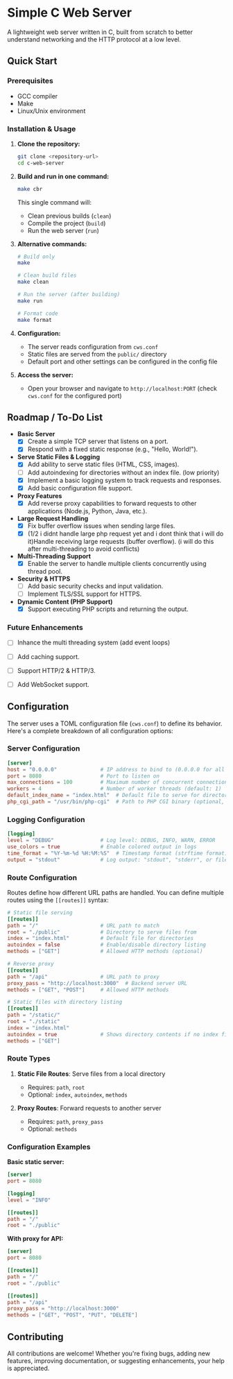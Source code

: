 # Simple C Web Server

A lightweight web server written in C, built from scratch to better understand networking and the HTTP protocol at a low level.

## Quick Start

### Prerequisites

- GCC compiler
- Make
- Linux/Unix environment

### Installation & Usage

1. **Clone the repository:**

   ```bash
   git clone <repository-url>
   cd c-web-server
   ```

2. **Build and run in one command:**

   ```bash
   make cbr
   ```
   
   This single command will:
   - Clean previous builds (`clean`)
   - Compile the project (`build`)
   - Run the web server (`run`)

3. **Alternative commands:**

   ```bash
   # Build only
   make

   # Clean build files
   make clean

   # Run the server (after building)
   make run

   # Format code
   make format
   ```

4. **Configuration:**

   - The server reads configuration from `cws.conf`
   - Static files are served from the `public/` directory
   - Default port and other settings can be configured in the config file

5. **Access the server:**

   - Open your browser and navigate to `http://localhost:PORT` (check `cws.conf` for the configured port)


## Roadmap / To-Do List

- **Basic Server**
  - [x] Create a simple TCP server that listens on a port.
  - [x] Respond with a fixed static response (e.g., "Hello, World!").

- **Serve Static Files & Logging**
  - [x] Add ability to serve static files (HTML, CSS, images).
  - [ ] Add autoindexing for directories without an index file. (low priority)
  - [x] Implement a basic logging system to track requests and responses.
  - [x] Add basic configuration file support.

- **Proxy Features**
  - [x] Add reverse proxy capabilities to forward requests to other applications (Node.js, Python, Java, etc.).

- **Large Request Handling**
  - [x] Fix buffer overflow issues when sending large files.
  - [x] (1/2 i didnt handle large php request yet and i dont think that i will do it)Handle receiving large requests (buffer overflow). (i will do this after multi-threading to avoid conflicts)

- **Multi-Threading Support**
  - [x] Enable the server to handle multiple clients concurrently using thread pool.

- **Security & HTTPS**
  - [ ] Add basic security checks and input validation.
  - [ ] Implement TLS/SSL support for HTTPS.

- **Dynamic Content (PHP Support)**
  - [X] Support executing PHP scripts and returning the output.

### Future Enhancements

- [ ] Inhance the multi threading system (add event loops)
- [ ] Add caching support.
- [ ] Support HTTP/2 & HTTP/3.
- [ ] Add WebSocket support.


## Configuration

The server uses a TOML configuration file (`cws.conf`) to define its behavior. Here's a complete breakdown of all configuration options:

### Server Configuration

```toml
[server]
host = "0.0.0.0"              # IP address to bind to (0.0.0.0 for all interfaces)
port = 8080                   # Port to listen on
max_connections = 100         # Maximum number of concurrent connections
workers = 4                   # Number of worker threads (default: 1)
default_index_name = "index.html"  # Default file to serve for directories
php_cgi_path = "/usr/bin/php-cgi"  # Path to PHP CGI binary (optional, NULL to disable PHP)
```

### Logging Configuration

```toml
[logging]
level = "DEBUG"               # Log level: DEBUG, INFO, WARN, ERROR
use_colors = true             # Enable colored output in logs
time_format = "%Y-%m-%d %H:%M:%S"  # Timestamp format (strftime format)
output = "stdout"             # Log output: "stdout", "stderr", or file path
```

### Route Configuration

Routes define how different URL paths are handled. You can define multiple routes using the `[[routes]]` syntax:

```toml
# Static file serving
[[routes]]
path = "/"                    # URL path to match
root = "./public"             # Directory to serve files from
index = "index.html"          # Default file for directories
autoindex = false             # Enable/disable directory listing
methods = ["GET"]             # Allowed HTTP methods (optional)

# Reverse proxy
[[routes]]
path = "/api"                 # URL path to proxy
proxy_pass = "http://localhost:3000"  # Backend server URL
methods = ["GET", "POST"]     # Allowed HTTP methods

# Static files with directory listing
[[routes]]
path = "/static/"
root = "./static"
index = "index.html"
autoindex = true              # Shows directory contents if no index file
methods = ["GET"]
```

### Route Types

1. **Static File Routes**: Serve files from a local directory
   - Requires: `path`, `root`
   - Optional: `index`, `autoindex`, `methods`

2. **Proxy Routes**: Forward requests to another server
   - Requires: `path`, `proxy_pass`
   - Optional: `methods`

### Configuration Examples

**Basic static server:**

```toml
[server]
port = 8080

[logging]
level = "INFO"

[[routes]]
path = "/"
root = "./public"
```

**With proxy for API:**

```toml
[server]
port = 8080

[[routes]]
path = "/"
root = "./public"

[[routes]]
path = "/api"
proxy_pass = "http://localhost:3000"
methods = ["GET", "POST", "PUT", "DELETE"]
```

## Contributing

All contributions are welcome! Whether you're fixing bugs, adding new features, improving documentation, or suggesting enhancements, your help is appreciated.

